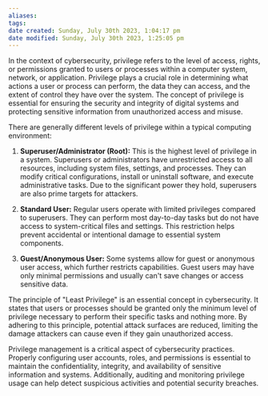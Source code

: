 ```yaml
---
aliases: 
tags: 
date created: Sunday, July 30th 2023, 1:04:17 pm
date modified: Sunday, July 30th 2023, 1:25:05 pm
---
```

In the context of cybersecurity, privilege refers to the level of access, rights, or permissions granted to users or processes within a computer system, network, or application. Privilege plays a crucial role in determining what actions a user or process can perform, the data they can access, and the extent of control they have over the system. The concept of privilege is essential for ensuring the security and integrity of digital systems and protecting sensitive information from unauthorized access and misuse.

There are generally different levels of privilege within a typical computing environment:

1. **Superuser/Administrator (Root):** This is the highest level of privilege in a system. Superusers or administrators have unrestricted access to all resources, including system files, settings, and processes. They can modify critical configurations, install or uninstall software, and execute administrative tasks. Due to the significant power they hold, superusers are also prime targets for attackers.

2. **Standard User:** Regular users operate with limited privileges compared to superusers. They can perform most day-to-day tasks but do not have access to system-critical files and settings. This restriction helps prevent accidental or intentional damage to essential system components.

3. **Guest/Anonymous User:** Some systems allow for guest or anonymous user access, which further restricts capabilities. Guest users may have only minimal permissions and usually can't save changes or access sensitive data.

The principle of "Least Privilege" is an essential concept in cybersecurity. It states that users or processes should be granted only the minimum level of privilege necessary to perform their specific tasks and nothing more. By adhering to this principle, potential attack surfaces are reduced, limiting the damage attackers can cause even if they gain unauthorized access.

Privilege management is a critical aspect of cybersecurity practices. Properly configuring user accounts, roles, and permissions is essential to maintain the confidentiality, integrity, and availability of sensitive information and systems. Additionally, auditing and monitoring privilege usage can help detect suspicious activities and potential security breaches.